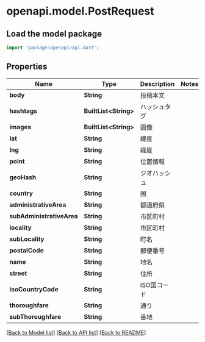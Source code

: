 # openapi.model.PostRequest

## Load the model package
```dart
import 'package:openapi/api.dart';
```

## Properties
Name | Type | Description | Notes
------------ | ------------- | ------------- | -------------
**body** | **String** | 投稿本文 | 
**hashtags** | **BuiltList&lt;String&gt;** | ハッシュタグ | 
**images** | **BuiltList&lt;String&gt;** | 画像 | 
**lat** | **String** | 緯度 | 
**lng** | **String** | 経度 | 
**point** | **String** | 位置情報 | 
**geoHash** | **String** | ジオハッシュ | 
**country** | **String** | 国 | 
**administrativeArea** | **String** | 都道府県 | 
**subAdministrativeArea** | **String** | 市区町村 | 
**locality** | **String** | 市区町村 | 
**subLocality** | **String** | 町名 | 
**postalCode** | **String** | 郵便番号 | 
**name** | **String** | 地名 | 
**street** | **String** | 住所 | 
**isoCountryCode** | **String** | ISO国コード | 
**thoroughfare** | **String** | 通り | 
**subThoroughfare** | **String** | 番地 | 

[[Back to Model list]](../README.md#documentation-for-models) [[Back to API list]](../README.md#documentation-for-api-endpoints) [[Back to README]](../README.md)



